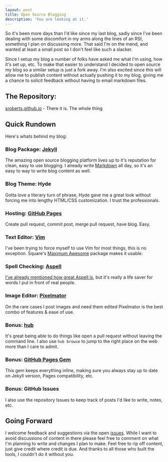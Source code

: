 ```yaml
---
layout: post
title: Open Source Blogging
description: 'You are looking at it.'
---
```


So it's been more days than I'd like since my last blog, sadly since I've been dealing with some discomfort in my arms along the lines of an RSI, something I plan on discussing more. That said I'm on the mend, and wanted at least a small post so I don't feel like such a slacker.

Since I setup my blog a number of folks have asked me what I'm using, how it's set up, etc. To make that easier to understand I decided to open source my blog so a similar setup is just a fork away. I'm also excited since this will allow me to publish content without actually pushing it to my blog, giving me a chance to solicit feedback without having to email markdown files.

## The Repository:

[sroberts.github.io](https://github.com/sroberts/sroberts.github.io) - There it is. The whole thing

## Quick Rundown
Here's whats behind my blog:

### Blog Package: [Jekyll](http://jekyllrb.com)
The amazing open source blogging platform lives up to it's reputation for clean, easy to use blogging. I already write [Markdown](https://help.github.com/articles/github-flavored-markdown) all day, so it's an easy to way to write blog content as well.

### Blog Theme: Hyde
Gotta love a literary turn of phrase, Hyde gave me a great look without forcing me into lengthy HTML/CSS customization. I trust the professionals.

### Hosting: [GitHub Pages](http://pages.github.com)
Create pull request, commit post, merge pull request, have blog. Easy.

### Text Editor: [Vim](http://www.vim.org)
I've been trying to force myself to use Vim for most things, this is no exception. Square's [Maximum Awesome](https://github.com/square/maximum-awesome) package makes it usable.

### Spell Checking: [Aspell](http://aspell.net)
[I've already mentioned how great Aspell is](http://sroberts.github.io/2014/01/20/commandline-spell-checking-with-aspell/), but it's really a life saver for words I put in front of real people.

### Image Editor: [Pixelmator](http://www.pixelmator.com)
On the rare cases I post images and need them edited Pixelmator is the best combo of features & ease of use.

### Bonus: [hub](http://hub.github.com)
It's great being able to do things like open a pull request without leaving the command line. I also use ``hub browse`` to jump to the right place on the web more than I care to admit.

### Bonus: [GitHub Pages Gem](https://github.com/github/pages-gem)
This gem keeps everything inline, making sure you always stay up to date on Jekyll version, Pages compatibility, etc.

### Bonus: GitHub Issues
I also use the repository Issues to keep track of posts I'd like to write, notes, etc.

## Going Forward
I welcome feedback and suggestions via the open [issues](https://github.com/sroberts/sroberts.github.io/issues/). While I want to avoid discussions of content in there please feel free to comment on what I'm planning to write and changes I plan to make. Feel free to rip off content, just give credit where credit is due. And thanks to all those who built the tools, I couldn't do it without you.
